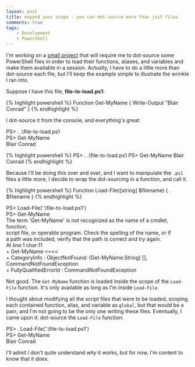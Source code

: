 ```yaml
---
layout: post
title: expand your scope - you can dot-source more than just files 
comments: true
tags:
    - Development
    - PowerShell
---
```

I'm working on a  <a href="../../../2010/02/07/using-subversion-to-evangelize-powershell/">small project</a> that will require me to dot-source some PowerShell files in order to load their functions, aliases, and variables and make them available in a session. Actually, I have to do a little more than dot-source each file, but I'll keep the example simple to illustrate the wrinkle I ran into.

Suppose I have this file, <b>file-to-load.ps1</b>:

{% highlight powershell %}
Function Get-MyName
{
    Write-Output "Blair Conrad"
}
{% endhighlight %}

I dot-source it from the console, and everything's great:

<div class="console">
<span class="prompt">PS></span> . .\file-to-load.ps1<br>
<span class="prompt">PS></span> Get-MyName<br>
Blair Conrad
</div>

{% highlight powershell %}
PS> . .\file-to-load.ps1
PS> Get-MyName
Blair Conrad
{% endhighlight %}

Because I'll be doing this over and over, and I want to manipulate the <code>.ps1</code> files a little more, I decide to wrap the dot-sourcing in a function, and call it.

{% highlight powershell %}
Function Load-File([string] $filename)
{
    . $filename
}
{% endhighlight %}

<div class="console">
<span class="prompt">PS></span> Load-File('.\file-to-load.ps1')<br>
<span class="prompt">PS></span> Get-MyName<br>
<span class="error">The term 'Get-MyName' is not recognized as the name of a cmdlet, function,<br>
script file, or operable program. Check the spelling of the name, or if<br>
a path was included, verify that the path is correct and try again.<br>
At line:1 char:11<br>
+ Get-MyName &lt;&lt;&lt;&lt;<br>
    + CategoryInfo          : ObjectNotFound: (Get-MyName:String) [], CommandNotFoundException<br>
    + FullyQualifiedErrorId : CommandNotFoundException</span>
</div>


Not good. The <code>Get-MyName</code> function is loaded inside the scope of the <code>Load-File</code> function. It's only available as long as I'm inside <code>Load-File</code>.

I thought about modifying all the script files that were to be loaded, scoping each contained function, alias, and variable as <code>global</code>, but that would be a pain, and I'm not going to be the only one writing these files. Eventually, I came upon it: dot-source the <code>Load-File</code> function:

<div class="console">
<span class="prompt">PS></span> . Load-File('.\file-to-load.ps1')<br>
<span class="prompt">PS></span> Get-MyName<br>
Blair Conrad
</div>

I'll admit I don't quite understand <em>why</em> it works, but for now, I'm content to know that it does.


